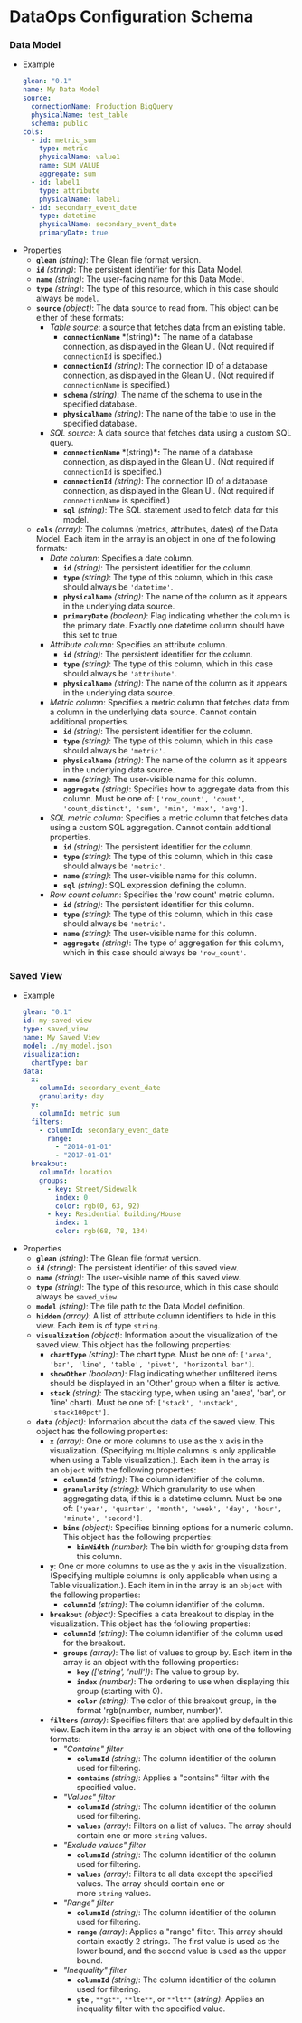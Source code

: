 # DataOps Configuration Schema

### Data Model

- Example
  ```yaml
  glean: "0.1"
  name: My Data Model
  source:
    connectionName: Production BigQuery
    physicalName: test_table
    schema: public
  cols:
    - id: metric_sum
      type: metric
      physicalName: value1
      name: SUM VALUE
      aggregate: sum
    - id: label1
      type: attribute
      physicalName: label1
    - id: secondary_event_date
      type: datetime
      physicalName: secondary_event_date
      primaryDate: true
  ```
- Properties
  - **`glean`** *(string)*: The Glean file format version.
  - **`id`** *(string)*: The persistent identifier for this Data Model.
  - **`name`** *(string)*: The user-facing name for this Data Model.
  - **`type`** *(string)*: The type of this resource, which in this case should always be `model`.
  - **`source`** *(object)*: The data source to read from. This object can be either of these formats:
    - _Table source_: a source that fetches data from an existing table.
      - **`connectionName`** \*(string)**\*:** The name of a database connection, as displayed in the Glean UI. (Not required if `connectionId` is specified.)
      - **`connectionId`** *(string)*: The connection ID of a database connection, as displayed in the Glean UI. (Not required if `connectionName` is specified.)
      - **`schema`** *(string)*: The name of the schema to use in the specified database.
      - **`physicalName`** *(string)*: The name of the table to use in the specified database.
    - _SQL source_: A data source that fetches data using a custom SQL query.
      - **`connectionName`** \*(string)**\*:** The name of a database connection, as displayed in the Glean UI. (Not required if `connectionId` is specified.)
      - **`connectionId`** *(string)*: The connection ID of a database connection, as displayed in the Glean UI. (Not required if `connectionName` is specified.)
      - **`sql`** *(string)*: The SQL statement used to fetch data for this model.
  - **`cols`** *(array)*: The columns (metrics, attributes, dates) of the Data Model. Each item in the array is an object in one of the following formats:
    - _Date column_: Specifies a date column.
      - **`id`** *(string)*: The persistent identifier for the column.
      - **`type`** *(string)*: The type of this column, which in this case should always be `'datetime'`.
      - **`physicalName`** *(string)*: The name of the column as it appears in the underlying data source.
      - **`primaryDate`** *(boolean)*: Flag indicating whether the column is the primary date. Exactly one datetime column should have this set to true.
    - _Attribute column_: Specifies an attribute column.
      - **`id`** *(string)*: The persistent identifier for the column.
      - **`type`** *(string)*: The type of this column, which in this case should always be `'attribute'`.
      - **`physicalName`** *(string)*: The name of the column as it appears in the underlying data source.
    - _Metric column_: Specifies a metric column that fetches data from a column in the underlying data source. Cannot contain additional properties.
      - **`id`** *(string)*: The persistent identifier for the column.
      - **`type`** *(string)*: The type of this column, which in this case should always be `'metric'`.
      - **`physicalName`** *(string)*: The name of the column as it appears in the underlying data source.
      - **`name`** *(string)*: The user-visible name for this column.
      - **`aggregate`** *(string)*: Specifies how to aggregate data from this column. Must be one of: `['row_count', 'count', 'count_distinct', 'sum', 'min', 'max', 'avg']`.
    - _SQL metric column_: Specifies a metric column that fetches data using a custom SQL aggregation. Cannot contain additional properties.
      - **`id`** *(string)*: The persistent identifier for the column.
      - **`type`** *(string)*: The type of this column, which in this case should always be `'metric'`.
      - **`name`** *(string)*: The user-visible name for this column.
      - **`sql`** *(string)*: SQL expression defining the column.
    - _Row count column_: Specifies the 'row count' metric column.
      - **`id`** *(string)*: The persistent identifier for this column.
      - **`type`** *(string)*: The type of this column, which in this case should always be `'metric'`.
      - **`name`** *(string)*: The user-visible name for this column.
      - **`aggregate`** *(string)*: The type of aggregation for this column, which in this case should always be `'row_count'`.

### Saved View

- Example
  ```yaml
  glean: "0.1"
  id: my-saved-view
  type: saved_view
  name: My Saved View
  model: ./my_model.json
  visualization:
    chartType: bar
  data:
    x:
      columnId: secondary_event_date
      granularity: day
    y:
      columnId: metric_sum
    filters:
      - columnId: secondary_event_date
        range:
          - "2014-01-01"
          - "2017-01-01"
    breakout:
      columnId: location
      groups:
        - key: Street/Sidewalk
          index: 0
          color: rgb(0, 63, 92)
        - key: Residential Building/House
          index: 1
          color: rgb(68, 78, 134)
  ```
- Properties
  - **`glean`** *(string)*: The Glean file format version.
  - **`id`** *(string)*: The persistent identifier of this saved view.
  - **`name`** *(string)*: The user-visible name of this saved view.
  - **`type`** *(string)*: The type of this resource, which in this case should always be `saved_view`.
  - **`model`** *(string)*: The file path to the Data Model definition.
  - **`hidden`** *(array)*: A list of attribute column identifiers to hide in this view. Each item is of type `string`.
  - **`visualization`** *(object)*: Information about the visualization of the saved view. This object has the following properties:
    - **`chartType`** *(string)*: The chart type. Must be one of: `['area', 'bar', 'line', 'table', 'pivot', 'horizontal bar']`.
    - **`showOther`** *(boolean)*: Flag indicating whether unfiltered items should be displayed in an 'Other' group when a filter is active.
    - **`stack`** *(string)*: The stacking type, when using an 'area', 'bar', or 'line' chart). Must be one of: `['stack', 'unstack', 'stack100pct']`.
  - **`data`** *(object)*: Information about the data of the saved view. This object has the following properties:
    - **`x`** *(array)*: One or more columns to use as the x axis in the visualization. (Specifying multiple columns is only applicable when using a Table visualization.). Each item in the array is an `object` with the following properties:
      - **`columnId`** *(string)*: The column identifier of the column.
      - **`granularity`** *(string)*: Which granularity to use when aggregating data, if this is a datetime column. Must be one of: `['year', 'quarter', 'month', 'week', 'day', 'hour', 'minute', 'second']`.
      - **`bins`** *(object)*: Specifies binning options for a numeric column. This object has the following properties:
        - **`binWidth`** *(number)*: The bin width for grouping data from this column.
    - **`y`**: One or more columns to use as the y axis in the visualization. (Specifying multiple columns is only applicable when using a Table visualization.). Each item in in the array is an `object` with the following properties:
      - **`columnId`** *(string)*: The column identifier of the column.
    - **`breakout`** *(object)*: Specifies a data breakout to display in the visualization. This object has the following properties:
      - **`columnId`** *(string)*: The column identifier of the column used for the breakout.
      - **`groups`** *(array)*: The list of values to group by. Each item in the array is an object with the following properties:
        - **`key`** *(['string', 'null'])*: The value to group by.
        - **`index`** *(number)*: The ordering to use when displaying this group (starting with 0).
        - **`color`** *(string)*: The color of this breakout group, in the format 'rgb(number, number, number)'.
    - **`filters`** *(array)*: Specifies filters that are applied by default in this view. Each item in the array is an object with one of the following formats:
      - _"Contains" filter_
        - **`columnId`** *(string)*: The column identifier of the column used for filtering.
        - **`contains`** *(string)*: Applies a "contains" filter with the specified value.
      - _"Values" filter_
        - **`columnId`** *(string)*: The column identifier of the column used for filtering.
        - **`values`** *(array)*: Filters on a list of values. The array should contain one or more `string` values.
      - _"Exclude values" filter_
        - **`columnId`** *(string)*: The column identifier of the column used for filtering.
        - **`values`** *(array)*: Filters to all data except the specified values. The array should contain one or more `string` values.
      - _"Range" filter_
        - **`columnId`** *(string)*: The column identifier of the column used for filtering.
        - **`range`** *(array)*: Applies a "range" filter. This array should contain exactly 2 strings. The first value is used as the lower bound, and the second value is used as the upper bound.
      - _"Inequality" filter_
        - **`columnId`** *(string)*: The column identifier of the column used for filtering.
        - **`gte`** , `**gt**`, `**lte**`, or `**lt**` (_string)_: Applies an inequality filter with the specified value.
